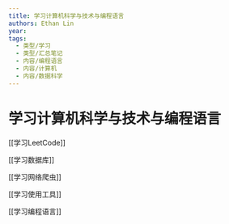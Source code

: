 ```yaml
---
title: 学习计算机科学与技术与编程语言
authors: Ethan Lin
year:
tags:
  - 类型/学习 
  - 类型/汇总笔记 
  - 内容/编程语言  
  - 内容/计算机  
  - 内容/数据科学
---
```



# 学习计算机科学与技术与编程语言



[[学习LeetCode]]

[[学习数据库]]

[[学习网络爬虫]]

[[学习使用工具]]

[[学习编程语言]]
